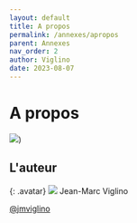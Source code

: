 ```yaml
---
layout: default
title: A propos
permalink: /annexes/apropos
parent: Annexes
nav_order: 2
author: Viglino
date: 2023-08-07
---
```


# A propos
![](/Macarte-MI/assets/banner/fantasy.jpg))

## L'auteur

{: .avatar}
![](https://avatars.githubusercontent.com/u/7868217)
Jean-Marc Viglino

[@jmviglino]()

## 

